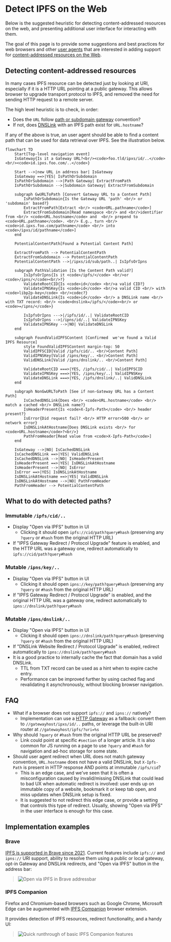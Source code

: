 # Detect IPFS on the Web

Below is the suggested heuristic for detecting content-addressed resources on the web, and presenting additional user interface for interacting with them.

The goal of this page is to provide some suggestions and best practices for web browsers and other [user agents](https://en.wikipedia.org/wiki/User_agent) that are interested in adding support for [content-addressed resources on the Web](/how-to/address-ipfs-on-web).

## Detecting content-addressed resources

In many cases IPFS resource can be detected just by looking at URI, especially if it is a HTTP URL pointing at a public gateway. This allows browser to upgrade transport protocol to IPFS, and removed the need for sending HTTP request to a remote server.

The high level heuristic is to check, in order:
- Does the `URL` follow [path or subdomain gateway](/how-to/address-ipfs-on-web/) convention?
- If not, does [DNSLink](/concepts/dnslink/) with an IPFS path exist for `URL.hostname`?

If any of the above is true, an user agent should be able to find a content path that can be used for data retrieval over IPFS. See the illustration below.

```mermaid
flowchart TD
    Start[Top-level navigation event]
    IsGateway{Is it a Gateway URL?<br/><code>foo.tld/ipxs/id/..</code><br/><code>id.ipxs.foo.com/..</code>}

    Start -->|new URL in address bar| IsGateway
    IsGateway ==>|YES| IsPathOrSubdomain
    IsPathOrSubdomain -->|Path Gateway| ExtractFromPath
    IsPathOrSubdomain -->|Subdomain Gateway| ExtractFromSubdomain

    subgraph GwURLToPath [Convert Gateway URL to a Content Path]
        IsPathOrSubdomain{Is the Gateway URL 'path' <br/> or 'subdomain' based?}
        ExtractFromPath[Extract <br/> <code>URL.pathname</code>]
        ExtractFromSubdomain[Read namespace <br/> and <br/>identifier from <br/> <code>URL.hostname</code> and  <br/> prepend to <code>URL.pathname</code>. <br/> E.g., turn <br/><code>id.ipxs.foo.com/pathname</code> <br/> into <code>/ipxs/id/pathname</code>]
    end

    PotentialContentPath[Found a Potential Content Path]

    ExtractFromPath --> PotentialContentPath
    ExtractFromSubdomain --> PotentialContentPath
    PotentialContentPath -->|/ipxs/id/sub/path..| IsIpfsOrIpns

    subgraph PathValidation [Is the Content Path valid?]
        IsIpfsOrIpns{Is it <code>/ipfs/</code> <br/>or <code>/ipns/</code><br/>?}
        ValidateRootCID{Is <code>id</code> <br/>a valid CID?}
        ValidateIPNSKey{Is <code>id</code> <br/>a valid CID <br/> with <code>libp2p-key</code> <br/>codec?}
        ValidateDNSLink{Is <code>id</code> <br/> a DNSLink name <br/>  with TXT record: <br/> <code>dnslink=/ipfs/</code><br/> or <code>=/ipns/</code>}

        IsIpfsOrIpns --->|/ipfs/id/..| ValidateRootCID
        IsIpfsOrIpns -->|/ipns/id/..| ValidateIPNSKey
        ValidateIPNSKey -->|NO| ValidateDNSLink
    end

    subgraph FoundValidIPFSContent [Confirmed  we've found a Valid IPFS Resource]
        style FoundValidIPFSContent margin-top: 50
        ValidIPFSCID[Valid /ipfs/cid/.. <br/>Content Path]
        ValidIPNSKey[Valid /ipns/key/.. <br/>Content Path]
        ValidDNSLink[Valid /ipns/dnslink/.. <br/>Content Path]

        ValidateRootCID ===>|YES, /ipfs/cid/..| ValidIPFSCID
        ValidateIPNSKey ===>|YES, /ipns/key/..| ValidIPNSKey
        ValidateDNSLink ===>|YES, /ipfs/dnslink/..| ValidDNSLink
    end

    subgraph NonGwURLToPath [See if non-Gateway URL has a Content Path]
        IsCachedDNSLink{Does <br/> <code>URL.hostname</code> <br/> match a cached <br/> DNSLink name?}
        IsHeaderPresent{Is <code>X-Ipfs-Path</code> <br/> header present?}
        IsError{Did request fail? <br/> HTTP error>500 <br/> or network error}
        IsDNSLinkAtHostname{Does DNSLink exists <br/> for <code>URL.hostname</code>?<br/>}
        PathFromHeader[Read value from <code>X-Ipfs-Path</code>]
    end

    IsGateway -->|NO| IsCachedDNSLink
    IsCachedDNSLink ==>|YES| ValidDNSLink
    IsCachedDNSLink -->|NO| IsHeaderPresent
    IsHeaderPresent ==>|YES| IsDNSLinkAtHostname
    IsHeaderPresent -->|NO| IsError
    IsError ==>|YES| IsDNSLinkAtHostname
    IsDNSLinkAtHostname ==>|YES| ValidDNSLink
    IsDNSLinkAtHostname -->|NO| PathFromHeader
    PathFromHeader --> PotentialContentPath
```

## What to do with detected paths?

### Immutable `/ipfs/cid/..`

- Display "Open via IPFS" button in UI
  - Clicking it should open `ipfs://cid/path?query#hash` (preserving any `?query` or `#hash` from the original HTTP URL)
- If "IPFS Gateway Redirect / Protocol Upgrade" feature is enabled, and the HTTP URL was a gateway one, redirect automatically to `ipfs://cid/path?query#hash`

### Mutable `/ipns/key/..`
- Display "Open via IPFS" button in UI
  - Clicking it should open `ipns://key/path?query#hash` (preserving any `?query` or `#hash` from the original HTTP URL)
- If "IPFS Gateway Redirect / Protocol Upgrade" is enabled, and the original HTTP URL was a gateway one, redirect automatically to `ipns://dnslink/path?query#hash`

### Mutable `/ipns/dnslink/..`

- Display "Open via IPFS" button in UI
  - Clicking it should open `ipns://dnslink/path?query#hash` (preserving `?query` or `#hash` from the original HTTP URL)
- If "DNSLink Website Redirect / Protocol Upgrade" is enabled, redirect automatically to `ipns://dnslink/path?query#hash`
- It is a good practice to internally cache the fact that domain has a valid DNSLink.
  - TTL from TXT record can be used as a hint when to expire cache entry.
  - Performance can be improved further by using cached flag and revalidating it asynchronously, without blocking browser navigation.

## FAQ

- What if a browser does not support `ipfs://` and `ipns://` natively?
  - Implementation can use a [HTTP Gateway](/reference/http/gateway/) as a fallback: convert them to `//gatewayhost/ipxs/id/..` paths, or leverage the built-in URI router at `//gatewayhost/ipfs/?uri=%s`
- Why should `?query` or `#hash` from the original HTTP URL be preserved?
  - Link could point at specific `#section` of  a longer article. It is also common for JS running on a page to use `?query` and `#hash` for navigation and ad-hoc storage for some state.
- Should user agent redirect when URL does not match gateway convention, `URL.hostname` does not have a valid DNSLink, but `X-Ipfs-Path` is present in HTTP response AND points at immutable `/ipfs/cid`?
  - This is an edge case, and we've seen that it is often a misconfiguration caused by invalid/missing DNSLink that could lead to bad UX when automatic redirect is involved: user ends up on immutable copy of a website, bookmark it or keep tab open, and miss updates when DNSLink setup is fixed.
  - It is suggested to not redirect this edge case, or provide a setting that controls this type of redirect. Usually, showing "Open via IPFS" in the user interface is enough for this case.

## Implementation examples

### Brave

[IPFS is supported in Brave since 2021](https://brave.com/brave-integrates-ipfs/). Current features include `ipfs://` and `ipns://` URI support, ability to resolve them using a public or local gateway, opt-in Gateway and DNSLink redirects, and "Open via IPFS" button in the address bar:

> ![Open via IPFS in Brave addressbar](https://user-images.githubusercontent.com/157609/110859368-9a0d7300-82bb-11eb-934d-4e38718dbacb.png)

### IPFS Companion

Firefox and Chromium-based browsers such as Google Chrome, Microsoft Edge can be augumented with [IPFS Companion](/install/ipfs-companion/) browser extension.

It provides detection of IPFS resources, redirect functionality, and a handy UI:

> ![Quick runthrough of basic IPFS Companion features](https://gateway.ipfs.io/ipfs/QmSsGphTN1eWMhkFFNFb23jWTXyhNbo47PF9FbmC6ZaRNg)

